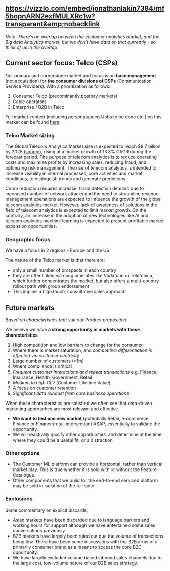 ## https://vizzlo.com/embed/jonathanlakin7384/mf5bopnARN2exfMULXRc1w?transparent&amp;nobacklink

*Note*: *There’s an overlap between the customer analytics market, and the Big data Analytics market, but we don’t have data on that currently - so think of us in the overlap*

## Current sector focus: Telco (CSPs)

Our primary and cornerstone market and focus is on **base management** (not acquisition) for  **the consumer divisions of CSPs** (Communication Service Providers).  With a prioritisation as follows:

   1. Consumer Telco (predominantly postpay markets)
   2. Cable operators
   3. Enterprise / B2B in Telco

Full market context (including personas/pains/Jobs to be done etc.) on this  market can be found [here](https://coda.io/d/Product-sales-context_ds6ZGlN2VEv).

### Telco Market sizing 

The Global Telecom Analytics Market size is expected to reach $8.7 billion by 2025 ([source](https://www.reportlinker.com/p05876910/Global-Telecom-Analytics-Market-By-Deployment-Type-By-Organization-Size-By-Application-By-Region-Industry-Analysis-and-Forecast.html?utm_source=GNW)), rising at a market growth of 13.3% CAGR during the forecast period. The purpose of telecom analytics is to reduce operating costs and maximize profits by increasing sales, reducing fraud, and optimizing risk management. The use of telecom analytics is intended to increase visibility in internal processes, core activities and market conditions, to distinguish trends and generate predictions.

Churn reduction requires increase, fraud detection demand due to increased number of network attacks and the need to streamline revenue management operations are expected to influence the growth of the global telecom analytics market. However, lack of awareness of solutions in the field of telecom analytics is expected to limit market growth. On the contrary, an increase in the adoption of new technologies like AI and telecom analytics machine learning is expected to present profitable market expansion opportunities.



### Geographic focus

We have a focus in 2 regions - Europe and the US.





The nature of the Telco market is that there are:

- only a small number of prospects in each country
- they are ofter linked via conglomerates like Vodafone or Telefónica, which further concentrates the market, but also offers a multi-country rollout path with group endorsement
- This implies a high touch, consultative sales approach

## Future markets

*Based on characteristics that suit our Product proposition*

We believe we have **a strong opportunity in markets with these characteristics**

   1. High competition and low barriers to change for the consumer
   2. Where there is market saturation, and *competitive* *differentiation is effected via customer centricity* 
   3. Large number of customers (>1m)
   4. Where compliance is critical
   5. *Frequent customer interactions and repeat transactions* e.g. Finance, Insurance, Health, Government, Retail
   6. *Medium to high CLV* (Customer Lifetime Value)
   7. A focus on customer retention
   8. *Significant data exhaust from core business operations*

When these characteristics are satisfied we often see that data-driven marketing approaches are most relevant and effective.

- **We want to test one new market** (potentially Retail, e-commerce, Finance or Finance/retail intersection) ASAP, essentially to validate the opportunity. 
- We will reactively qualify other opportunities, and determine at the time where they could be a useful fit, or a distraction.

### Other options

- The Customer ML platform can provide a horizontal, rather than vertical market play. This is true whether it is sold with or without the Feature Catalogue.
- Other components that we build for the end-to-end serviced platform may be sold in isolation of the full suite. 

### Exclusions

Some commentary on explicit discards;

- Asian markets have been discarded due to language barriers and working hours for support although we have entertained some sales conversations previously
- B2B markets have largely been ruled out due the volume of transactions being low. There have been some discussions with the B2B arms of a primarily consumer brand as a means to access the core B2C opportunity.
- We have largely excluded volume based inbound sales channels due to the large cost, low-volume nature of our B2B sales strategy.

##